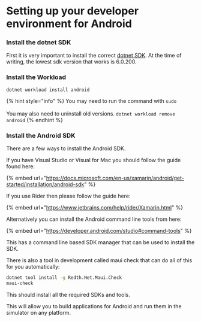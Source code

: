 # Setting up your developer environment for Android

### Install the dotnet SDK

First it is very important to install the correct [dotnet SDK](https://dotnet.microsoft.com/en-us/download/dotnet/6.0). At the time of writing, the lowest sdk version that works is 6.0.200.

### Install the Workload

```
dotnet workload install android
```

{% hint style="info" %}
You may need to run the command with `sudo`\
\
You may also need to uninstall old versions. `dotnet workload remove android`
{% endhint %}

### Install the Android SDK

There are a few ways to install the Android SDK.

If you have Visual Studio or Visual for Mac you should follow the guide found here:

{% embed url="https://docs.microsoft.com/en-us/xamarin/android/get-started/installation/android-sdk" %}

If you use Rider then please follow the guide here:

{% embed url="https://www.jetbrains.com/help/rider/Xamarin.html" %}

Alternatively you can install the Android command line tools from here:&#x20;

{% embed url="https://developer.android.com/studio#command-tools" %}

This has a command line based SDK manager that can be used to install the SDK.

There is also a tool in development called maui check that can do all of this for you automatically:

```bash
dotnet tool install -g Redth.Net.Maui.Check
maui-check
```

This should install all the required SDKs and tools.



This will allow you to build applications for Android and run them in the simulator on any platform.
